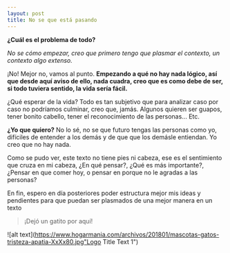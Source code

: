 ```yaml
---
layout: post
title: No se que está pasando
---
```


**¿Cuál es el problema de todo?**

*No se cómo empezar, creo que primero tengo que plasmar el contexto, un contexto algo extenso.*

¡No! Mejor no, vamos al punto. **Empezando a qué no hay nada lógico, así que desde aquí aviso de ello, nada cuadra, creo que es como debe de ser, si todo tuviera sentido, la vida sería fácil.**

¿Qué esperar de la vida? Todo es tan subjetivo que para analizar caso por caso no podríamos culminar, creo que, jamás. 
Algunos quieren ser guapos, tener bonito cabello, tener el reconocimiento de las personas... Etc. 

**¿Yo que quiero?** No lo sé, no se que futuro tengas las personas como yo, difíciles de entender a los demás y de que que los demásle entiendan. Yo creo que no hay nada.

Como se pudo ver, este texto no tiene pies ni cabeza, ese es el sentimiento que cruza en mi cabeza, ¿En qué pensar?, ¿Qué es más importante?, ¿Pensar en que comer hoy, o pensar en porque no le agradas a las personas?

En fin, espero en día posteriores poder estructura mejor mis ideas y pendientes para que puedan ser plasmados de una mejor manera en un texto


>¡Dejó un gatito por aquí!

![alt text](https://www.hogarmania.com/archivos/201801/mascotas-gatos-tristeza-apatia-XxXx80.jpg"Logo Title Text 1")

